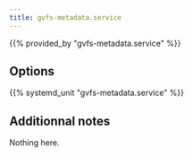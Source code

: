 ```yaml
---
title: gvfs-metadata.service
---
```


{{% provided_by "gvfs-metadata.service" %}}

## Options

{{% systemd_unit "gvfs-metadata.service" %}}

## Additionnal notes

Nothing here.